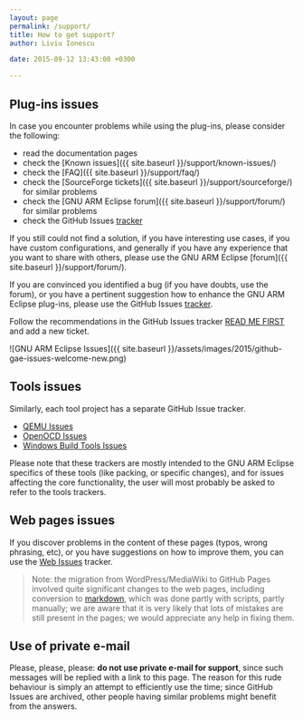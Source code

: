 ```yaml
---
layout: page
permalink: /support/
title: How to get support?
author: Liviu Ionescu

date: 2015-09-12 13:43:00 +0300

---
```


## Plug-ins issues

In case you encounter problems while using the plug-ins, please consider the following:

* read the documentation pages
* check the [Known issues]({{ site.baseurl }}/support/known-issues/)
* check the [FAQ]({{ site.baseurl }}/support/faq/)
* check the [SourceForge tickets]({{ site.baseurl }}/support/sourceforge/) for similar problems
* check the [GNU ARM Eclipse forum]({{ site.baseurl }}/support/forum/) for similar problems
* check the GitHub Issues [tracker](https://github.com/gnuarmeclipse/plug-ins/issues/)

If you still could not find a solution, if you have interesting use cases, if you have custom configurations, and generally if you have any experience that you want to share with others, please use the GNU ARM Eclipse [forum]({{ site.baseurl }}/support/forum/).

If you are convinced you identified a bug (if you have doubts, use the forum), or you have a pertinent suggestion how to enhance the GNU ARM Eclipse plug-ins, please use the GitHub Issues [tracker](https://github.com/gnuarmeclipse/plug-ins/issues/).

Follow the recommendations in the GitHub Issues tracker [READ ME FIRST](https://github.com/gnuarmeclipse/plug-ins/issues/1/) and add a new ticket.

![GNU ARM Eclipse Issues]({{ site.baseurl }}/assets/images/2015/github-gae-issues-welcome-new.png)

## Tools issues

Similarly, each tool project has a separate GitHub Issue tracker.

* [QEMU Issues](https://github.com/gnuarmeclipse/qemu/issues/)
* [OpenOCD Issues](https://github.com/gnuarmeclipse/openocd/issues/)
* [Windows Build Tools Issues](https://github.com/gnuarmeclipse/windows-build-tools/issues/)

Please note that these trackers are mostly intended to the GNU ARM Eclipse specifics of these tools (like packing, or specific changes), and for issues affecting the core functionality, the user will most probably be asked to refer to the tools trackers.

## Web pages issues

If you discover problems in the content of these pages (typos, wrong phrasing, etc), or you have suggestions on how to improve them, you can use the [Web Issues](https://github.com/gnuarmeclipse/gnuarmeclipse.github.io/issues/) tracker.

> Note: the migration from WordPress/MediaWiki to GitHub Pages involved quite significant changes to the web pages, including conversion to [markdown](http://daringfireball.net/projects/markdown/syntax), which was done partly with scripts, partly manually; we are aware that it is very likely that lots of mistakes are still present in the pages; we would appreciate any help in fixing them.

## Use of private e-mail

Please, please, please: **do not use private e-mail for support**, since such messages will be replied with a link to this page. The reason for this rude behaviour is simply an attempt to efficiently use the time; since GitHub Issues are archived, other people having similar problems might benefit from the answers.
